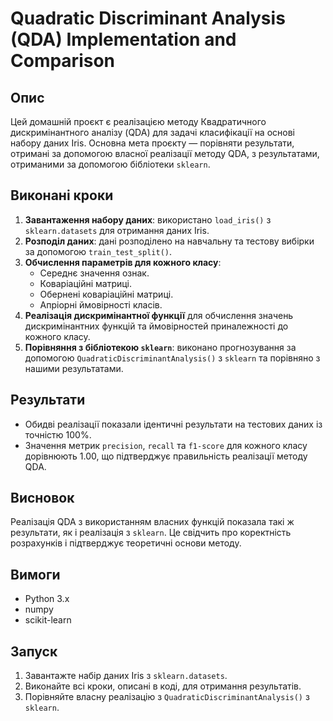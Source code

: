 
# Quadratic Discriminant Analysis (QDA) Implementation and Comparison

## Опис

Цей домашній проєкт є реалізацією методу Квадратичного дискримінантного аналізу (QDA) для задачі класифікації на основі набору даних Iris. 
Основна мета проєкту — порівняти результати, отримані за допомогою власної реалізації методу QDA, з результатами, отриманими за допомогою бібліотеки `sklearn`.

## Виконані кроки

1. **Завантаження набору даних**: використано `load_iris()` з `sklearn.datasets` для отримання даних Iris.
2. **Розподіл даних**: дані розподілено на навчальну та тестову вибірки за допомогою `train_test_split()`.
3. **Обчислення параметрів для кожного класу**:
   - Середнє значення ознак.
   - Коваріаційні матриці.
   - Обернені коваріаційні матриці.
   - Апріорні ймовірності класів.
4. **Реалізація дискримінантної функції** для обчислення значень дискримінантних функцій та ймовірностей приналежності до кожного класу.
5. **Порівняння з бібліотекою `sklearn`**: виконано прогнозування за допомогою `QuadraticDiscriminantAnalysis()` з `sklearn` та порівняно з нашими результатами.

## Результати

- Обидві реалізації показали ідентичні результати на тестових даних із точністю 100%.
- Значення метрик `precision`, `recall` та `f1-score` для кожного класу дорівнюють 1.00, що підтверджує правильність реалізації методу QDA.

## Висновок

Реалізація QDA з використанням власних функцій показала такі ж результати, як і реалізація з `sklearn`. Це свідчить про коректність розрахунків і підтверджує теоретичні основи методу.

## Вимоги

- Python 3.x
- numpy
- scikit-learn

## Запуск

1. Завантажте набір даних Iris з `sklearn.datasets`.
2. Виконайте всі кроки, описані в коді, для отримання результатів.
3. Порівняйте власну реалізацію з `QuadraticDiscriminantAnalysis()` з `sklearn`.

